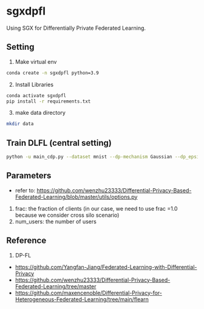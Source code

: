 # sgxdpfl
Using SGX for Differentially Private Federated Learning. 

## Setting
1. Make virtual env
```bash
conda create -n sgxdpfl python=3.9
```

2. Install Libraries
```bash
conda activate sgxdpfl
pip install -r requirements.txt
```

3. make data directory
```bash
mkdir data
```

## Train DLFL (central setting)
```bash
python -u main_cdp.py --dataset mnist --dp-mechanism Gaussian --dp_epsilon 30 --dp_clip 10 --gpu 3 --dp-method cdp --num_users 10
```
## Parameters
- refer to: https://github.com/wenzhu23333/Differential-Privacy-Based-Federated-Learning/blob/master/utils/options.py 
1. frac: the fraction of clients (in our case, we need to use frac =1.0 because we consider cross silo scenario)
2. num_users: the number of users

## Reference
1. DP-FL
- https://github.com/Yangfan-Jiang/Federated-Learning-with-Differential-Privacy 
- https://github.com/wenzhu23333/Differential-Privacy-Based-Federated-Learning/tree/master 
- https://github.com/maxencenoble/Differential-Privacy-for-Heterogeneous-Federated-Learning/tree/main/flearn 
